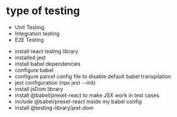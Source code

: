 # type of testing
- Unit Testing
- Integration testing
- E2E Testing


<!-- setting uo testing in our app -->


- install react testing library
- installed jest
- install babel dependencies
- configure babel
- configure parcel config file to disable default babel transpilation
- jest configuration (npx jest --init)
- install jsDom library
- install @babel/preset-react  to make JSX work in test cases
- include @babel/preset-react  inside my babel config
- install @testing-library/jest-dom


